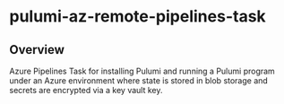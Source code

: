 # pulumi-az-remote-pipelines-task

## Overview
Azure Pipelines Task for installing Pulumi and running a Pulumi program under an Azure environment where state is stored in blob storage and secrets are encrypted via a key vault key.